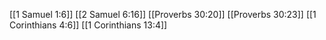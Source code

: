 [[1 Samuel 1:6]]
[[2 Samuel 6:16]]
[[Proverbs 30:20]]
[[Proverbs 30:23]]
[[1 Corinthians 4:6]]
[[1 Corinthians 13:4]]
